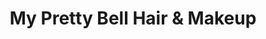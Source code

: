 ---
title: "My Pretty Bell Hair & Makeup"
url: /new-hampton/my-pretty-bell-hair-und-makeup/
shop: Friseur
---